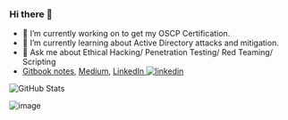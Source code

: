 ### Hi there 👋

- 🔭 I’m currently working on to get my OSCP Certification.
- 🌱 I’m currently learning about Active Directory attacks and mitigation.
- 💬 Ask me about Ethical Hacking/ Penetration Testing/ Red Teaming/ Scripting
- [Gitbook notes](https://topi.gitbook.io/t0pitheripper/), [Medium](https://medium.com/@kashishtopi), [LinkedIn ![linkedin](https://user-images.githubusercontent.com/46081558/197347758-aebe994f-49a4-4ccd-9f1d-8b80773dd048.png)
](https://www.linkedin.com/in/topi1/)

![GitHub Stats](https://github-readme-stats.vercel.app/api?username=kashishtopi&theme=dracula)

![image](https://user-images.githubusercontent.com/46081558/197346867-7983225d-f10b-4b63-af5d-c3b0a0db93f6.png)



<!--
**kashishtopi/kashishtopi** is a ✨ _special_ ✨ repository because its `README.md` (this file) appears on your GitHub profile.

